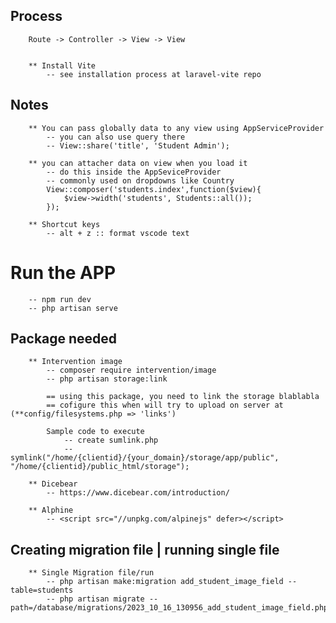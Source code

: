 ## Process
        Route -> Controller -> View -> View


        ** Install Vite
            -- see installation process at laravel-vite repo
        
## Notes
        ** You can pass globally data to any view using AppServiceProvider
            -- you can also use query there
            -- View::share('title', 'Student Admin');

        ** you can attacher data on view when you load it
            -- do this inside the AppSeviceProvider
            -- commonly used on dropdowns like Country
            View::composer('students.index',function($view){
                $view->width('students', Students::all());
            });

        ** Shortcut keys
            -- alt + z :: format vscode text

# Run the APP
        -- npm run dev
        -- php artisan serve


## Package needed
        ** Intervention image
            -- composer require intervention/image
            -- php artisan storage:link
            
            == using this package, you need to link the storage blablabla
            == cofigure this when will try to upload on server at (**config/filesystems.php => 'links')

            Sample code to execute
                -- create sumlink.php
                -- symlink("/home/{clientid}/{your_domain}/storage/app/public", "/home/{clientid}/public_html/storage");

        ** Dicebear
            -- https://www.dicebear.com/introduction/

        ** Alphine
            -- <script src="//unpkg.com/alpinejs" defer></script>

## Creating migration file | running single file
        ** Single Migration file/run
            -- php artisan make:migration add_student_image_field --table=students
            -- php artisan migrate --path=/database/migrations/2023_10_16_130956_add_student_image_field.php
